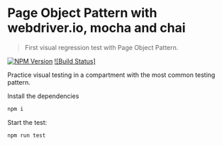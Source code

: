 # Page Object Pattern with webdriver.io, mocha and chai
> First visual regression test with Page Object Pattern.

[![NPM Version][npm-image]][npm-url]
[![Build Status]][chromedriver]

Practice visual testing in a compartment with the most common testing pattern.

Install the dependencies

```bash
npm i
```

Start the test:

```bash
npm run test
```

<!-- Markdown link & img dfn's -->
[npm-image]: https://img.shields.io/npm/v/datadog-metrics.svg?style=flat-square
[npm-url]: https://npmjs.org/package/datadog-metrics
[chromedriver]: https://chromedriver.chromium.org/

